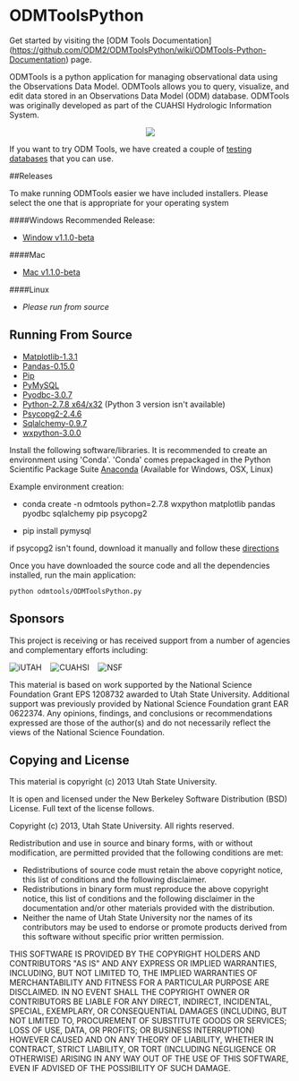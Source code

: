 ODMToolsPython
==============

Get started by visiting the [ODM Tools Documentation] (https://github.com/ODM2/ODMToolsPython/wiki/ODMTools-Python-Documentation) page.

ODMTools is a python application for managing observational data using the Observations Data Model. ODMTools allows you to query, visualize, and edit data stored in an Observations Data Model (ODM) database. ODMTools was originally developed as part of the CUAHSI Hydrologic Information System.

<p align="center"><img src="https://github.com/ODM2/ODMToolsPython/raw/master/doc/images/ODMToolsScreenShot.jpg"></p>

If you want to try ODM Tools, we have created a couple of [testing databases](https://github.com/ODM2/ODMToolsPython/tree/master/examples) that you can use. 

##Releases

To make running ODMTools easier we have included installers. Please select the one that is appropriate for your operating system

####Windows
Recommended Release: 
+   [Window v1.1.0-beta](https://github.com/ODM2/ODMToolsPython/releases/download/v1.1.0-beta/ODMTools_v1.1.0-beta_setup.exe)

####Mac
+   [Mac v1.1.0-beta](https://github.com/ODM2/ODMToolsPython/releases/download/v1.1.0-beta/ODMTools_v1.1.0_Mac_Installer.pkg.zip)

####Linux
+   *Please run from source*

Running From Source
-------------------

+	[Matplotlib-1.3.1](https://github.com/matplotlib/matplotlib/releases/tag/v1.3.1)
+	[Pandas-0.15.0](https://github.com/pydata/pandas/releases)
+	[Pip](http://docs.python-guide.org/en/latest/starting/install/win.html)
+	[PyMySQL](https://github.com/petehunt/PyMySQL/)
+	[Pyodbc-3.0.7](https://code.google.com/p/pyodbc/downloads/detail?name=pyodbc-3.0.7.win-amd64-py2.7.exe)
+	[Python-2.7.8 x64/x32](http://www.python.org/download/releases/2.7.3/) (Python 3 version isn't available)
+	[Psycopg2-2.4.6](http://initd.org/psycopg/docs/install.html)
+	[Sqlalchemy-0.9.7](http://pypi.python.org/pypi/SQLAlchemy/0.9.7)
+	[wxpython-3.0.0](http://www.wxpython.org/download.php)

Install the following software/libraries. 
It is recommended to create an environment using 'Conda'. 
'Conda' comes prepackaged in the Python Scientific Package Suite [Anaconda](http://continuum.io/downloads) (Available for Windows, OSX, Linux)

Example environment creation:

+   conda create -n odmtools python=2.7.8 wxpython matplotlib pandas pyodbc sqlalchemy pip psycopg2

+   pip install pymysql


if psycopg2 isn't found, download it manually and follow these [directions](https://stackoverflow.com/questions/5420789/how-to-install-psycopg2-with-pip-on-python)

Once you have downloaded the source code and all the dependencies installed, run the main application:
    
    python odmtools/ODMToolsPython.py

Sponsors
---------
This project is receiving or has received support from a number of agencies and complementary efforts including:

![iUTAH](/doc/images/iutah_eu_horz_sm.png)    ![CUAHSI](/doc/images/cuahsi_logo_sm.gif)    ![NSF](/doc/images/nsf.gif)

This material is based on work supported by the National Science Foundation Grant EPS 1208732 awarded to Utah State University.  Additional support was previously provided by National Science Foundation grant EAR 0622374.  Any opinions, findings, and conclusions or recommendations expressed are those of the author(s) and do not necessarily reflect the views of the National Science Foundation.

Copying and License
----------------------------

This material is copyright (c) 2013 Utah State University.

It is open and licensed under the New Berkeley Software Distribution (BSD) License.  Full text of the license follows.

Copyright (c) 2013, Utah State University. All rights reserved.

Redistribution and use in source and binary forms, with or without modification, are permitted provided that the following conditions are met:

*  Redistributions of source code must retain the above copyright notice, this list of conditions and the following disclaimer.
*  Redistributions in binary form must reproduce the above copyright notice, this list of conditions and the following disclaimer in the documentation and/or other materials provided with the distribution.
*  Neither the name of Utah State University nor the names of its contributors may be used to endorse or promote products derived from this software without specific prior written permission.

THIS SOFTWARE IS PROVIDED BY THE COPYRIGHT HOLDERS AND CONTRIBUTORS "AS IS" AND ANY EXPRESS OR IMPLIED WARRANTIES, INCLUDING, BUT NOT LIMITED TO, THE IMPLIED WARRANTIES OF MERCHANTABILITY AND FITNESS FOR A PARTICULAR PURPOSE ARE DISCLAIMED. IN NO EVENT SHALL THE COPYRIGHT OWNER OR CONTRIBUTORS BE LIABLE FOR ANY DIRECT, INDIRECT, INCIDENTAL, SPECIAL, EXEMPLARY, OR CONSEQUENTIAL DAMAGES (INCLUDING, BUT NOT LIMITED TO, PROCUREMENT OF SUBSTITUTE GOODS OR SERVICES; LOSS OF USE, DATA, OR PROFITS; OR BUSINESS INTERRUPTION) HOWEVER CAUSED AND ON ANY THEORY OF LIABILITY, WHETHER IN CONTRACT, STRICT LIABILITY, OR TORT (INCLUDING NEGLIGENCE OR OTHERWISE) ARISING IN ANY WAY OUT OF THE USE OF THIS SOFTWARE, EVEN IF ADVISED OF THE POSSIBILITY OF SUCH DAMAGE. 


